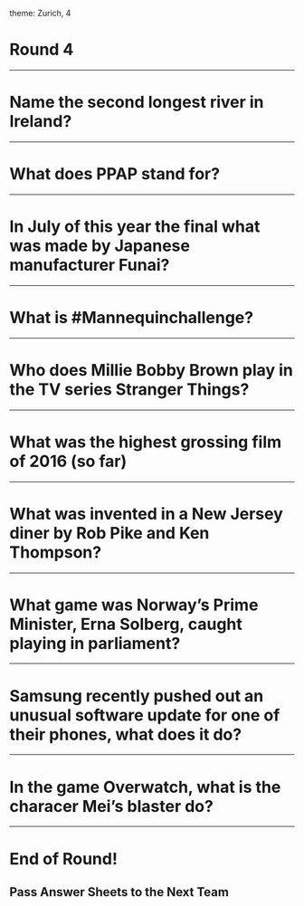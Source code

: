 theme: Zurich, 4

# Round 4

---

# Name the second longest river in Ireland?

---

# What does PPAP stand for?

---

# In July of this year the final what was made by Japanese manufacturer Funai?

---

# What is #Mannequinchallenge?

---

# Who does Millie Bobby Brown play in the TV series Stranger Things?

---

# What was the highest grossing film of 2016 (so far)

---

# What was invented in a New Jersey diner by Rob Pike and Ken Thompson?

---

# What game was Norway’s Prime Minister, Erna Solberg, caught playing in parliament?

---

# Samsung recently pushed out an unusual software update for one of their phones, what does it do?

---

# In the game Overwatch, what is the characer Mei’s blaster do?



---

# End of Round!

## Pass Answer Sheets to the Next Team

